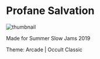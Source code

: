 # Profane Salvation

![thumbnail](Thumbnail.png)

Made for Summer Slow Jams 2019

Theme: Arcade | Occult Classic
